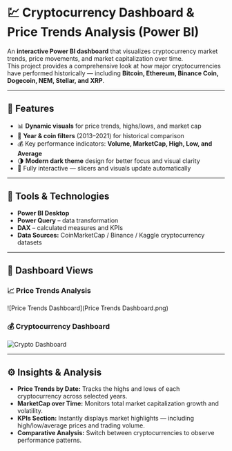# 💹 Cryptocurrency Dashboard & Price Trends Analysis (Power BI)

An **interactive Power BI dashboard** that visualizes cryptocurrency market trends, price movements, and market capitalization over time.  
This project provides a comprehensive look at how major cryptocurrencies have performed historically — including **Bitcoin, Ethereum, Binance Coin, Dogecoin, NEM, Stellar, and XRP**.

---

## 🚀 Features

- 📊 **Dynamic visuals** for price trends, highs/lows, and market cap  
- 🧭 **Year & coin filters** (2013–2021) for historical comparison  
- 💰 Key performance indicators: **Volume, MarketCap, High, Low, and Average**  
- 🌗 **Modern dark theme** design for better focus and visual clarity  
- 🔄 Fully interactive — slicers and visuals update automatically  

---

## 🧠 Tools & Technologies

- **Power BI Desktop**
- **Power Query** – data transformation  
- **DAX** – calculated measures and KPIs  
- **Data Sources:** CoinMarketCap / Binance / Kaggle cryptocurrency datasets  

---

## 📸 Dashboard Views

### 📈 Price Trends Analysis
![Price Trends Dashboard](Price Trends Dashboard.png)

### 💰 Cryptocurrency Dashboard
![Crypto Dashboard](Cryptocurrency-Dashboard-Price-Trends-Analysis/crypto_dashboard.png)

---

## ⚙️ Insights & Analysis

- **Price Trends by Date:** Tracks the highs and lows of each cryptocurrency across selected years.  
- **MarketCap over Time:** Monitors total market capitalization growth and volatility.  
- **KPIs Section:** Instantly displays market highlights — including high/low/average prices and trading volume.  
- **Comparative Analysis:** Switch between cryptocurrencies to observe performance patterns.
